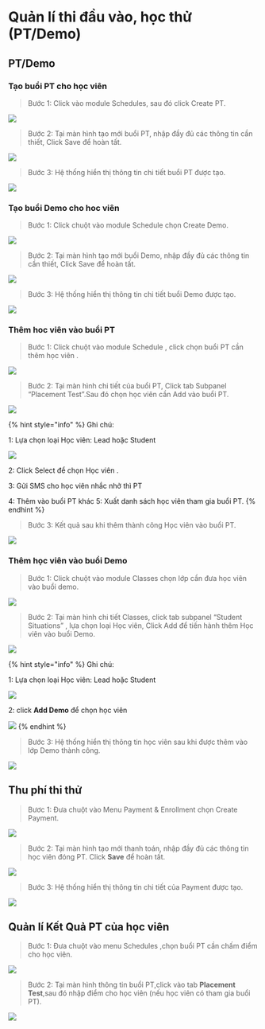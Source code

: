 # Quản lí thi đầu vào, học thử \(PT/Demo\)

## PT/Demo

### Tạo buổi PT cho học viên

> Bước 1: Click vào module Schedules, sau đó click Create PT.

![](../.gitbook/assets/taopt1.png)

> Bước 2: Tại màn hình tạo mới buổi PT, nhập đầy đủ các thông tin cần thiết, Click Save để hoàn tất.

![](../.gitbook/assets/taopt3.png)

> Bước 3: Hệ thống hiển thị thông tin chi tiết buổi PT được tạo.

![](../.gitbook/assets/taopt3.png)

### Tạo buổi Demo cho hoc viên

> Bước 1: Click chuột vào module Schedule chọn Create Demo.

![](../.gitbook/assets/demo1.png)

> Bước 2: Tại màn hình tạo mới buổi Demo, nhập đầy đủ các thông tin cần thiết, Click Save để hoàn tất.

![](../.gitbook/assets/demo2.png)

> Bước 3: Hệ thống hiển thị thông tin chi tiết buổi Demo được tạo.

![](../.gitbook/assets/demo3.png)

### Thêm hoc viên vào buổi PT

> Bước 1: Click chuột vào module Schedule , click chọn buổi PT cần thêm học viên .

![](../.gitbook/assets/thempt1.png)

> Bước 2: Tại màn hình chi tiết của buổi PT, Click tab Subpanel “Placement Test”.Sau đó chọn học viên cần Add vào buổi PT.

![](../.gitbook/assets/thempt2.png)

{% hint style="info" %}
Ghi chú:

1: Lựa chọn loại Học viên: Lead hoặc Student

![](../.gitbook/assets/themdemo3.png) 

2: Click Select để chọn Học viên .

3: Gửi SMS cho học viên nhắc nhở thì PT

4: Thêm vào buổi PT khác 5: Xuất danh sách học viên tham gia buổi PT.
{% endhint %}

> Bước 3: Kết quả sau khi thêm thành công Học viên vào buổi PT.

![](../.gitbook/assets/thempt4%20%281%29.png)

### Thêm học viên vào buổi Demo

> Bước 1: Click chuột vào module Classes chọn lớp cần đưa học viên vào buổi demo.

![](../.gitbook/assets/themdemo1.png)

> Bước 2: Tại màn hình chi tiết Classes, click tab subpanel “Student Situations” , lựa chọn loại Học viên, Click Add để tiến hành thêm Học viên vào buổi Demo.

![](../.gitbook/assets/themdemo2.png)

{% hint style="info" %}
Ghi chú:

1: Lựa chọn loại Học viên: Lead hoặc Student

![](../.gitbook/assets/themdemo3.png) 

2: click **Add Demo** để chọn học viên

![](../.gitbook/assets/themdemo4.png) 
{% endhint %}

> Bước 3: Hệ thống hiển thị thông tin học viên sau khi được thêm vào lớp Demo thành công.

![](../.gitbook/assets/themdemo5.png)

## Thu phí thi thử

> Bươc 1: Đưa chuột vào Menu Payment & Enrollment chọn Create Payment.

![](../.gitbook/assets/thuphi1.png)

> Bước 2:  Tại màn hình tạo mới thanh toán, nhập đầy đủ các thông tin học viên đóng PT. Click **Save** để hoàn tất.

![](../.gitbook/assets/thuphi2.png)

> Bước 3: Hệ thống hiển thị thông tin chi tiết của Payment được tạo.

![](../.gitbook/assets/thuphi3.png)

## Quản lí Kết Quả PT của học viên

> Bước 1: Đưa chuột vào menu Schedules ,chọn buổi PT cần chấm điểm cho học viên.

![](../.gitbook/assets/kq1.png)

> Bước 2: Tại màn hình thông tin buổi PT,click vào tab **Placement Test**,sau đó nhập điểm cho học viên \(nếu học viên có tham gia buổi PT\).

![](../.gitbook/assets/kq2.png)

